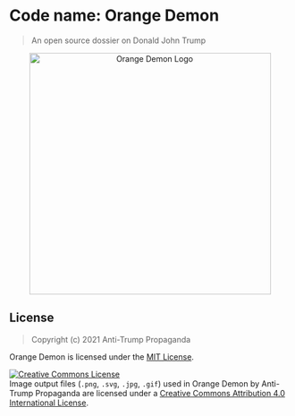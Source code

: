 # Code name: Orange Demon

> An open source dossier on Donald John Trump

<p align="center"><img alt="Orange Demon Logo" src="./OrangeDemon.png" width="432" /></p>

## License

> Copyright (c) 2021 Anti-Trump Propaganda

Orange Demon is licensed under the [MIT License](./LICENSE).

<a rel="license" href="http://creativecommons.org/licenses/by/4.0/"><img alt="Creative Commons License" style="border-width:0" src="https://i.creativecommons.org/l/by/4.0/80x15.png" /></a><br />Image output files (`.png`, `.svg`, `.jpg`, `.gif`) used in <span xmlns:dct="http://purl.org/dc/terms/" property="dct:title">Orange Demon</span> by <span xmlns:cc="http://creativecommons.org/ns#" property="cc:attributionName">Anti-Trump Propaganda</span> are licensed under a <a rel="license" href="http://creativecommons.org/licenses/by/4.0/">Creative Commons Attribution 4.0 International License</a>.
